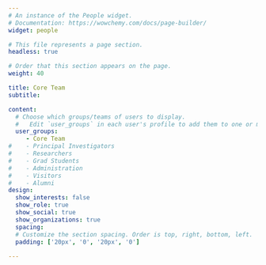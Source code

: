 ```yaml
---
# An instance of the People widget.
# Documentation: https://wowchemy.com/docs/page-builder/
widget: people

# This file represents a page section.
headless: true

# Order that this section appears on the page.
weight: 40

title: Core Team
subtitle:

content:
  # Choose which groups/teams of users to display.
  #   Edit `user_groups` in each user's profile to add them to one or more of these groups.
  user_groups:
     - Core Team
#    - Principal Investigators
#    - Researchers
#    - Grad Students
#    - Administration
#    - Visitors
#    - Alumni
design:
  show_interests: false
  show_role: true
  show_social: true
  show_organizations: true
  spacing:
  # Customize the section spacing. Order is top, right, bottom, left.
  padding: ['20px', '0', '20px', '0']
    
---
```

